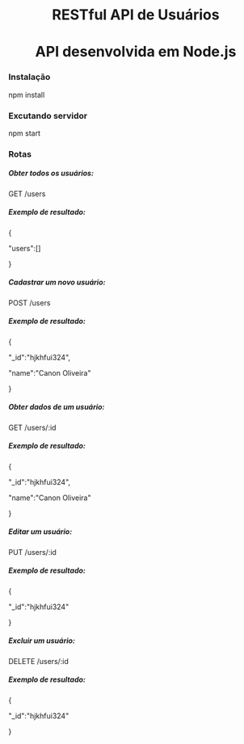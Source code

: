 <h1 align='center'>RESTful API de Usuários</h1>

<h1 align='center'>API desenvolvida em Node.js</h1>

<h3>Instalação</h3>
<p>npm install</p>

<h3>Excutando servidor</h3>
<p>npm start</p>

<h3>Rotas</h3>

<h5>Obter todos os usuários:</h5>
<p>GET /users<p>    
<h5>Exemplo de resultado:</h5>

<p>{</p>
<p>    "users":[]</p>
<p>}</p>
    
<h5>Cadastrar um novo usuário:</h5>
<p>POST /users</p>
<h5>Exemplo de resultado:</h5>

<p>{</p>
<p>    "_id":"hjkhfui324",</p>
<p>    "name":"Canon Oliveira"</p>
<p>}</p>

<h5>Obter dados de um usuário:</h5>
<p>GET /users/:id</p>
<h5>Exemplo de resultado:</h5>

<p>{</p>
<p>    "_id":"hjkhfui324",</p>
<p>    "name":"Canon Oliveira"</p>
<p>}</p>

<h5>Editar um usuário:</h5>
<p>PUT /users/:id</p>
<h5>Exemplo de resultado:</h5>

<p>{</p>
<p>    "_id":"hjkhfui324"</p>
<p>}</p>

<h5>Excluir um usuário:</h5>
<p>DELETE /users/:id</p>
<h5>Exemplo de resultado:</h5>

<p>{</p>
<p>    "_id":"hjkhfui324"</p>
<p>}</p>
